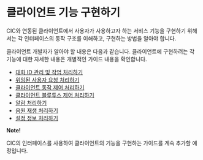 # 클라이언트 기능 구현하기
CIC와 연동된 클라이언트에서 사용자가 사용하고자 하는 서비스 기능을 구현하기 위해서는 각 인터페이스의 동작 구조를 이해하고, 구현하는 방법을 알아야 합니다.

클라이언트 개발자가 알아야 할 내용은 다음과 같습니다. 클라이언트에 구현하려는 각 기능에 대한 자세한 내용은 개별적인 가이드 내용을 확인합니다.

* [대화 ID 관리 및 작업 처리하기](/CIC/Guides/ImplementClientFeatures/Manage_Dialogue_ID_And_Handle_Tasks.md)
* [위임된 사용자 요청 처리하기](/CIC/Guides/ImplementClientFeatures/Handle_Delegation.md)
* [클라이언트 동작 제어 처리하기](/CIC/Guides/ImplementClientFeatures/Handle_Device_Control.md)
* [클라이언트 블루투스 제어 처리하기](/CIC/Guides/ImplementClientFeatures/Handle_Bluetooth_Control.md)
* [알람 처리하기](/CIC/Guides/ImplementClientFeatures/Handle_Alerts.md)
* [음원 재생 처리하기](/CIC/Guides/ImplementClientFeatures/Handle_Audio_Playback.md)
* [설정 정보 처리하기](/CIC/Guides/ImplementClientFeatures/Handle_Settings.md)

<div class="note">
<p><strong>Note!</strong></p>
<p>CIC의 인터페이스를 사용하여 클라이언트의 기능을 구현하는 가이드를 계속 추가할 예정입니다.</p>
</div>
